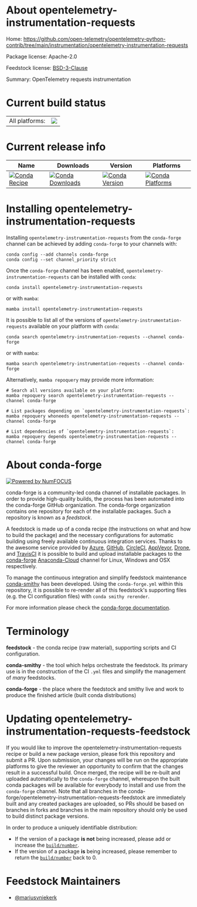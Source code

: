 About opentelemetry-instrumentation-requests
============================================

Home: https://github.com/open-telemetry/opentelemetry-python-contrib/tree/main/instrumentation/opentelemetry-instrumentation-requests

Package license: Apache-2.0

Feedstock license: [BSD-3-Clause](https://github.com/conda-forge/opentelemetry-instrumentation-requests-feedstock/blob/main/LICENSE.txt)

Summary: OpenTelemetry requests instrumentation

Current build status
====================


<table><tr><td>All platforms:</td>
    <td>
      <a href="https://dev.azure.com/conda-forge/feedstock-builds/_build/latest?definitionId=13845&branchName=main">
        <img src="https://dev.azure.com/conda-forge/feedstock-builds/_apis/build/status/opentelemetry-instrumentation-requests-feedstock?branchName=main">
      </a>
    </td>
  </tr>
</table>

Current release info
====================

| Name | Downloads | Version | Platforms |
| --- | --- | --- | --- |
| [![Conda Recipe](https://img.shields.io/badge/recipe-opentelemetry--instrumentation--requests-green.svg)](https://anaconda.org/conda-forge/opentelemetry-instrumentation-requests) | [![Conda Downloads](https://img.shields.io/conda/dn/conda-forge/opentelemetry-instrumentation-requests.svg)](https://anaconda.org/conda-forge/opentelemetry-instrumentation-requests) | [![Conda Version](https://img.shields.io/conda/vn/conda-forge/opentelemetry-instrumentation-requests.svg)](https://anaconda.org/conda-forge/opentelemetry-instrumentation-requests) | [![Conda Platforms](https://img.shields.io/conda/pn/conda-forge/opentelemetry-instrumentation-requests.svg)](https://anaconda.org/conda-forge/opentelemetry-instrumentation-requests) |

Installing opentelemetry-instrumentation-requests
=================================================

Installing `opentelemetry-instrumentation-requests` from the `conda-forge` channel can be achieved by adding `conda-forge` to your channels with:

```
conda config --add channels conda-forge
conda config --set channel_priority strict
```

Once the `conda-forge` channel has been enabled, `opentelemetry-instrumentation-requests` can be installed with `conda`:

```
conda install opentelemetry-instrumentation-requests
```

or with `mamba`:

```
mamba install opentelemetry-instrumentation-requests
```

It is possible to list all of the versions of `opentelemetry-instrumentation-requests` available on your platform with `conda`:

```
conda search opentelemetry-instrumentation-requests --channel conda-forge
```

or with `mamba`:

```
mamba search opentelemetry-instrumentation-requests --channel conda-forge
```

Alternatively, `mamba repoquery` may provide more information:

```
# Search all versions available on your platform:
mamba repoquery search opentelemetry-instrumentation-requests --channel conda-forge

# List packages depending on `opentelemetry-instrumentation-requests`:
mamba repoquery whoneeds opentelemetry-instrumentation-requests --channel conda-forge

# List dependencies of `opentelemetry-instrumentation-requests`:
mamba repoquery depends opentelemetry-instrumentation-requests --channel conda-forge
```


About conda-forge
=================

[![Powered by
NumFOCUS](https://img.shields.io/badge/powered%20by-NumFOCUS-orange.svg?style=flat&colorA=E1523D&colorB=007D8A)](https://numfocus.org)

conda-forge is a community-led conda channel of installable packages.
In order to provide high-quality builds, the process has been automated into the
conda-forge GitHub organization. The conda-forge organization contains one repository
for each of the installable packages. Such a repository is known as a *feedstock*.

A feedstock is made up of a conda recipe (the instructions on what and how to build
the package) and the necessary configurations for automatic building using freely
available continuous integration services. Thanks to the awesome service provided by
[Azure](https://azure.microsoft.com/en-us/services/devops/), [GitHub](https://github.com/),
[CircleCI](https://circleci.com/), [AppVeyor](https://www.appveyor.com/),
[Drone](https://cloud.drone.io/welcome), and [TravisCI](https://travis-ci.com/)
it is possible to build and upload installable packages to the
[conda-forge](https://anaconda.org/conda-forge) [Anaconda-Cloud](https://anaconda.org/)
channel for Linux, Windows and OSX respectively.

To manage the continuous integration and simplify feedstock maintenance
[conda-smithy](https://github.com/conda-forge/conda-smithy) has been developed.
Using the ``conda-forge.yml`` within this repository, it is possible to re-render all of
this feedstock's supporting files (e.g. the CI configuration files) with ``conda smithy rerender``.

For more information please check the [conda-forge documentation](https://conda-forge.org/docs/).

Terminology
===========

**feedstock** - the conda recipe (raw material), supporting scripts and CI configuration.

**conda-smithy** - the tool which helps orchestrate the feedstock.
                   Its primary use is in the construction of the CI ``.yml`` files
                   and simplify the management of *many* feedstocks.

**conda-forge** - the place where the feedstock and smithy live and work to
                  produce the finished article (built conda distributions)


Updating opentelemetry-instrumentation-requests-feedstock
=========================================================

If you would like to improve the opentelemetry-instrumentation-requests recipe or build a new
package version, please fork this repository and submit a PR. Upon submission,
your changes will be run on the appropriate platforms to give the reviewer an
opportunity to confirm that the changes result in a successful build. Once
merged, the recipe will be re-built and uploaded automatically to the
`conda-forge` channel, whereupon the built conda packages will be available for
everybody to install and use from the `conda-forge` channel.
Note that all branches in the conda-forge/opentelemetry-instrumentation-requests-feedstock are
immediately built and any created packages are uploaded, so PRs should be based
on branches in forks and branches in the main repository should only be used to
build distinct package versions.

In order to produce a uniquely identifiable distribution:
 * If the version of a package **is not** being increased, please add or increase
   the [``build/number``](https://docs.conda.io/projects/conda-build/en/latest/resources/define-metadata.html#build-number-and-string).
 * If the version of a package **is** being increased, please remember to return
   the [``build/number``](https://docs.conda.io/projects/conda-build/en/latest/resources/define-metadata.html#build-number-and-string)
   back to 0.

Feedstock Maintainers
=====================

* [@mariusvniekerk](https://github.com/mariusvniekerk/)

